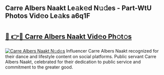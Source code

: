 ## Carre Albers Naakt Le𝚊k𝚎d N𝚞𝚍es - Part-WtU Photos Vid𝚎o Le𝚊ks a6q1F

# <h2><a href="http://fb1vpqq.evod.top/?m=Carre+Albers+Naakt">🔗 👉🔴 Carre Albers Naakt Vid𝚎o Ph𝚘t𝚘s</a></h2>

[![Carre Albers Naakt N𝚞d𝚎s](https://i.imgur.com/8V9OHl7.gif)](http://fb1vpqq.evod.top/?m=Carre+Albers+Naakt)
Influencer Carre Albers Naakt recognized for their dance and lifestyle content on social platforms. Public servant Carre Albers Naakt, celebrated for their dedication to public service and commitment to the greater good. 
